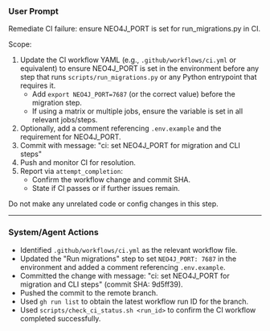 ### User Prompt
Remediate CI failure: ensure NEO4J_PORT is set for run_migrations.py in CI.

Scope:
1. Update the CI workflow YAML (e.g., `.github/workflows/ci.yml` or equivalent) to ensure NEO4J_PORT is set in the environment before any step that runs `scripts/run_migrations.py` or any Python entrypoint that requires it.
   - Add `export NEO4J_PORT=7687` (or the correct value) before the migration step.
   - If using a matrix or multiple jobs, ensure the variable is set in all relevant jobs/steps.
2. Optionally, add a comment referencing `.env.example` and the requirement for NEO4J_PORT.
3. Commit with message: "ci: set NEO4J_PORT for migration and CLI steps"
4. Push and monitor CI for resolution.
5. Report via `attempt_completion`:
   - Confirm the workflow change and commit SHA.
   - State if CI passes or if further issues remain.

Do not make any unrelated code or config changes in this step.

---

### System/Agent Actions

- Identified `.github/workflows/ci.yml` as the relevant workflow file.
- Updated the "Run migrations" step to set `NEO4J_PORT: 7687` in the environment and added a comment referencing `.env.example`.
- Committed the change with message: "ci: set NEO4J_PORT for migration and CLI steps" (commit SHA: 9d5ff39).
- Pushed the commit to the remote branch.
- Used `gh run list` to obtain the latest workflow run ID for the branch.
- Used `scripts/check_ci_status.sh <run_id>` to confirm the CI workflow completed successfully.

